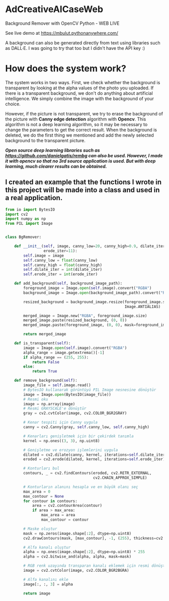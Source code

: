 # AdCreativeAICaseWeb
Background Remover with OpenCV Python - WEB LIVE

See live demo at https://mbulut.pythonanywhere.com/

A background can also be generated directly from text using libraries such as DALL·E. I was going to try that too but I didn't have the API key :)

# How does the system work?</h5>
The system works in two ways. First, we check whether the background is transparent by looking at the alpha values of the photo you uploaded.
If there is a transparent background, we don't do anything about artificial intelligence. We simply combine the image with the background of your choice.

 However, if the picture is not transparent, we try to erase the background of the picture with <b>Canny edge detection</b> algorithm with <b>Opencv</b>.
This algorithm is not a deep learning algorithm, so it may be necessary to change the parameters to get the correct result.
When the background is deleted, we do the first thing we mentioned and add the newly selected background to the transparent picture.

_**Open source deep learning libraries such as https://github.com/danielgatis/rembg can also be used. However, I made it with opencv so that no 3rd source application is used. But with deep learning, much clearer results can be obtained.**_
## I created an example that the functions I wrote in this project will be made into a class and used in a real application.
``` python
from io import BytesIO
import cv2
import numpy as np
from PIL import Image


class BgRemover:

    def __init__(self, image, canny_low=20, canny_high=0.9, dilate_iter=10,
                 erode_iter=11):
        self.image = image
        self.canny_low = float(canny_low)
        self.canny_high = float(canny_high)
        self.dilate_iter = int(dilate_iter)
        self.erode_iter = int(erode_iter)

    def add_background(self, background_image_path):
        foreground_image = Image.open(self.image).convert("RGBA")
        background_image = Image.open(background_image_path).convert("RGBA")

        resized_background = background_image.resize(foreground_image.size,
                                                     Image.ANTIALIAS)

        merged_image = Image.new("RGBA", foreground_image.size)
        merged_image.paste(resized_background, (0, 0))
        merged_image.paste(foreground_image, (0, 0), mask=foreground_image)

        return merged_image

    def is_transparent(self):
        image = Image.open(self.image).convert("RGBA")
        alpha_range = image.getextrema()[-1]
        if alpha_range == (255, 255):
            return False
        else:
            return True

    def remove_background(self):
        image_file = self.image.read()
        # BytesIO kullanarak görüntüyü PIL Image nesnesine dönüştür
        image = Image.open(BytesIO(image_file))
        # Resmi oku
        image = np.array(image)
        # Resmi GRAYSCALE'e dönüştür
        gray = cv2.cvtColor(image, cv2.COLOR_BGR2GRAY)

        # Kenar tespiti için Canny uygula
        canny = cv2.Canny(gray, self.canny_low, self.canny_high)

        # Kenarları genişletmek için bir çekirdek tanımla
        kernel = np.ones((3, 3), np.uint8)

        # Genişletme ve erozyon işlemlerini uygula
        dilated = cv2.dilate(canny, kernel, iterations=self.dilate_iter)
        eroded = cv2.erode(dilated, kernel, iterations=self.erode_iter)

        # Konturları bul
        contours, _ = cv2.findContours(eroded, cv2.RETR_EXTERNAL,
                                       cv2.CHAIN_APPROX_SIMPLE)

        # Konturların alanını hesapla ve en büyük olanı seç
        max_area = 0
        max_contour = None
        for contour in contours:
            area = cv2.contourArea(contour)
            if area > max_area:
                max_area = area
                max_contour = contour

        # Maske oluştur
        mask = np.zeros(image.shape[:2], dtype=np.uint8)
        cv2.drawContours(mask, [max_contour], -1, (255), thickness=cv2.FILLED)

        # Alfa kanalı oluştur
        alpha = np.ones(image.shape[:2], dtype=np.uint8) * 255
        alpha = cv2.bitwise_and(alpha, alpha, mask=mask)

        # RGB renk uzayında transparan kanalı eklemek için resmi dönüştür
        image = cv2.cvtColor(image, cv2.COLOR_BGR2BGRA)

        # Alfa kanalını ekle
        image[:, :, 3] = alpha

        return image
 ```
